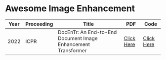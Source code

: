 # Awesome Image Enhancement

| Year |	Proceeding	| Title | PDF | Code |
| --- | --- | --- | --- | --- |
| 2022 | ICPR | DocEnTr: An End-to-End Document Image Enhancement Transformer | [Click Here](https://arxiv.org/pdf/2201.10252.pdf) | [Click Here](https://github.com/dali92002/DocEnTR)




